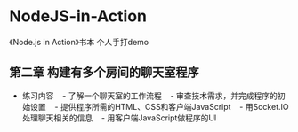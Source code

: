 # NodeJS-in-Action
《Node.js in Action》书本 个人手打demo

## 第二章 构建有多个房间的聊天室程序

- 练习内容
    - 了解一个聊天室的工作流程
    - 审查技术需求，并完成程序的初始设置
    - 提供程序所需的HTML、CSS和客户端JavaScript
    - 用Socket.IO处理聊天相关的信息
    - 用客户端JavaScript做程序的UI
